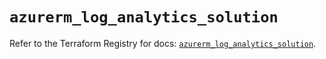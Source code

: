 # `azurerm_log_analytics_solution`

Refer to the Terraform Registry for docs: [`azurerm_log_analytics_solution`](https://registry.terraform.io/providers/hashicorp/azurerm/4.37.0/docs/resources/log_analytics_solution).
